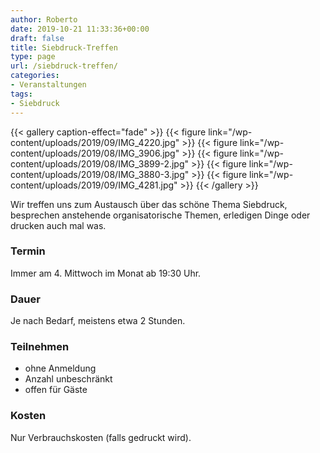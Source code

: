 ```yaml
---
author: Roberto
date: 2019-10-21 11:33:36+00:00
draft: false
title: Siebdruck-Treffen
type: page
url: /siebdruck-treffen/
categories:
- Veranstaltungen
tags:
- Siebdruck
---
```


{{< gallery caption-effect="fade" >}}
  {{< figure link="/wp-content/uploads/2019/09/IMG_4220.jpg" >}}
  {{< figure link="/wp-content/uploads/2019/08/IMG_3906.jpg" >}}
  {{< figure link="/wp-content/uploads/2019/08/IMG_3899-2.jpg" >}}
  {{< figure link="/wp-content/uploads/2019/08/IMG_3880-3.jpg" >}}
  {{< figure link="/wp-content/uploads/2019/09/IMG_4281.jpg" >}}
{{< /gallery >}}

Wir treffen uns zum Austausch über das schöne Thema Siebdruck, besprechen anstehende organisatorische Themen, erledigen Dinge oder drucken auch mal was.

### Termin

Immer am 4. Mittwoch im Monat ab 19:30 Uhr.

### Dauer

Je nach Bedarf, meistens etwa 2 Stunden.

### Teilnehmen

* ohne Anmeldung
* Anzahl unbeschränkt
* offen für Gäste

### Kosten

Nur Verbrauchskosten (falls gedruckt wird).

